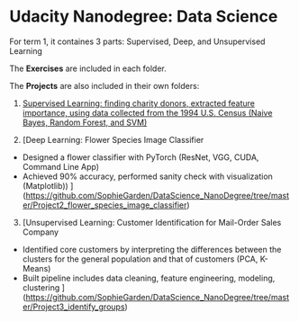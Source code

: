 # Udacity Nanodegree: Data Science 

For term 1, it containes 3 parts: Supervised, Deep, and Unsupervised Learning

The **Exercises** are included in each folder.

The **Projects** are also included in their own folders:

1. [Supervised Learning: finding charity donors, extracted feature importance, using data collected from the 1994 U.S. Census (Naive Bayes, Random Forest, and SVM) ](https://github.com/SophieGarden/DataScience_NanoDegree/tree/master/Project1_finding_donors)



2. [Deep Learning: Flower Species Image Classifier
+ Designed a flower classifier with PyTorch (ResNet, VGG, CUDA, Command Line App)
+ Achieved 90\% accuracy, performed sanity check with visualization (Matplotlib)) ](https://github.com/SophieGarden/DataScience_NanoDegree/tree/master/Project2_flower_species_image_classifier)

3. [Unsupervised Learning: Customer Identification for Mail-Order Sales Company
+ Identified core customers by interpreting the differences between the clusters for the
general population and that of customers (PCA, K-Means)
+ Built pipeline includes data cleaning, feature engineering, modeling, clustering ](https://github.com/SophieGarden/DataScience_NanoDegree/tree/master/Project3_identify_groups)
